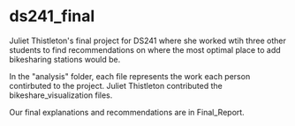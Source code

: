 # ds241_final

Juliet Thistleton's final project for DS241 where she worked wtih three other students to find recommendations on where the most optimal place to add bikesharing stations would be. 

In the "analysis" folder, each file represents the work each person contirbuted to the project. Juliet Thistleton contributed the bikeshare_visualization files. 

Our final explanations and recommendations are in Final_Report. 